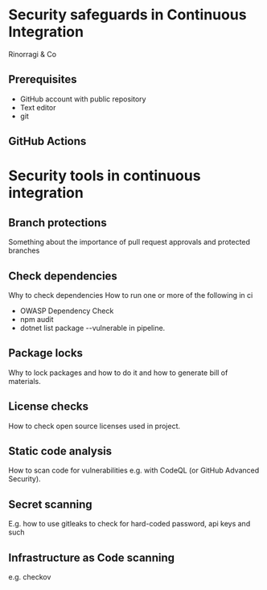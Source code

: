 # Security safeguards in Continuous Integration

Rinorragi & Co


## Prerequisites

- GitHub account with public repository
- Text editor
- git



## GitHub Actions



# Security tools in continuous integration

## Branch protections

Something about the importance of pull request approvals and protected branches

## Check dependencies

Why to check dependencies
How to run one or more of the following in ci

- OWASP Dependency Check
- npm audit
- dotnet list package --vulnerable in pipeline.

## Package locks

Why to lock packages and how to do it and how to generate bill of materials.

## License checks

How to check open source licenses used in project.


## Static code analysis

How to scan code for vulnerabilities e.g. with CodeQL (or GitHub Advanced Security). 

## Secret scanning

E.g. how to use gitleaks to check for hard-coded password, api keys and such

## Infrastructure as Code scanning

e.g. checkov
